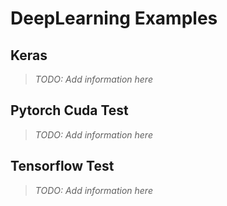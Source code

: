 DeepLearning Examples
===

## Keras

> _TODO: Add information here_

## Pytorch Cuda Test

> _TODO: Add information here_

## Tensorflow Test

> _TODO: Add information here_

